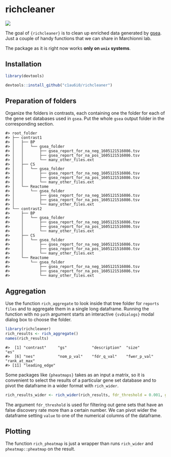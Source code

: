 
<!-- README.md is generated from README.Rmd. Please edit that file -->

# richcleaner

<!-- badges: start -->

[![](https://img.shields.io/badge/devel%20version-0.0.0.9-blue.svg)](https://github.com/c1au6i0/richcleaner)

<!-- badges: end -->

The goal of `{richcleaner}` is to clean up enriched data generated by
[gsea](https://www.gsea-msigdb.org/gsea/index.jsp). Just a couple of
handy functions that we can share in Marchionni lab.

The package as it is right now works **only on `unix` systems**.

## Installation

``` r
library(devtools)

devtools::install_github("c1au6i0/richcleaner")
```

## Preparation of folders

Organize the folders in contrasts, each containing one the folder for
each of the gene set databases used in `gsea`. Put the whole `gsea`
output folder in the corresponding section.

    #> root_folder
    #> ├── contrast1
    #> │   ├── BP
    #> │   │   └── gsea_folder
    #> │   │       ├── gsea_report_for_na_neg_1605121516086.tsv
    #> │   │       ├── gsea_report_for_na_pos_1605121516086.tsv
    #> │   │       └── many_other_files.ext
    #> │   ├── CS
    #> │   │   └── gsea_folder
    #> │   │       ├── gsea_report_for_na_neg_1605121516086.tsv
    #> │   │       ├── gsea_report_for_na_pos_1605121516086.tsv
    #> │   │       └── many_other_files.ext
    #> │   └── Reactome
    #> │       └── gsea_folder
    #> │           ├── gsea_report_for_na_neg_1605121516086.tsv
    #> │           ├── gsea_report_for_na_pos_1605121516086.tsv
    #> │           └── many_other_files.ext
    #> └── contrast2
    #>     ├── BP
    #>     │   └── gsea_folder
    #>     │       ├── gsea_report_for_na_neg_1605121516086.tsv
    #>     │       ├── gsea_report_for_na_pos_1605121516086.tsv
    #>     │       └── many_other_files.ext
    #>     ├── CS
    #>     │   └── gsea_folder
    #>     │       ├── gsea_report_for_na_neg_1605121516086.tsv
    #>     │       ├── gsea_report_for_na_pos_1605121516086.tsv
    #>     │       └── many_other_files.ext
    #>     └── Reactome
    #>         └── gsea_folder
    #>             ├── gsea_report_for_na_neg_1605121516086.tsv
    #>             ├── gsea_report_for_na_pos_1605121516086.tsv
    #>             └── many_other_files.ext

## Aggregation

Use the function `rich_aggregate` to look inside that tree folder for
`reports files` and to aggregate them in a single long dataframe.
Running the function with no `path` argument starts an interactive
`{svDialogs}` modal dialog box to choose the folder.

``` r
library(richcleaner)
rich_results <- rich_aggregate()
names(rich_results)
```

    #>  [1] "contrast"     "gs"           "description"  "size"         "es"          
    #>  [6] "nes"          "nom_p_val"    "fdr_q_val"    "fwer_p_val"   "rank_at_max" 
    #> [11] "leading_edge"

Some packages like `{pheatmaps}` takes as an input a matrix, so it is
convenient to select the results of a particular gene set database and
to pivot the dataframe in a wider format with `rich_wider`.

``` r
rich_results_wider <- rich_wider(rich_results, fdr_threshold = 0.001, gs = "GOBPs", value = "n_logp_sign")
```

The argument `fdr_threshold` is used for filtering out gene sets that
have an false discovery rate more than a certain number. We can pivot
wider the dataframe setting `value` to one of the numerical columns of
the dataframe.

## Plotting

The function `rich_pheatmap` is just a wrapper than runs `rich_wider`
and `pheatmap::pheatmap` on the result.
